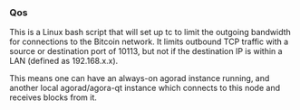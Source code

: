 ### Qos ###

This is a Linux bash script that will set up tc to limit the outgoing bandwidth for connections to the Bitcoin network. It limits outbound TCP traffic with a source or destination port of 10113, but not if the destination IP is within a LAN (defined as 192.168.x.x).

This means one can have an always-on agorad instance running, and another local agorad/agora-qt instance which connects to this node and receives blocks from it.
